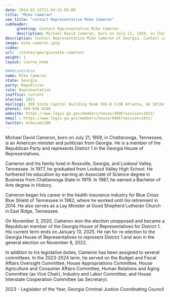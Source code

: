 ```yaml
---
date: 2024-02-15T11:54:12-05:00
title: "Mike Cameron"
seo_title: "contact Representative Mike Cameron"
subheader:
     greeting: Contact Representative Mike Cameron
     description: Michael David Cameron, born on July 21, 1959, in Chattanooga, Tennessee, is an American minister and politician from Georgia. He is a member of the Republican Party and represents District 1 in the Georgia House of Representatives.
description: Contact Representative Mike Cameron of Georgia. Contact information for Mike Cameron includes email address, phone number, and mailing address.
image: mike-cameron.jpeg
video:
url:  /states/georgia/mike-cameron/
weight: 1
layout: course_home

####candidate
name: Mike Cameron
state: Georgia
party: Republican
role: Representative
inoffice: current
elected: 2021
mailing1: 309 State Capitol Building Room 504-B CLOB Atlanta, GA 30334
phone1: 404-656-0188
website: https://www.legis.ga.gov/members/house/4986?session=1031/
email : https://www.legis.ga.gov/members/house/4986?session=1031/
twitter: mikecam1100
---
```


Michael David Cameron, born on July 21, 1959, in Chattanooga, Tennessee, is an American minister and politician from Georgia. He is a member of the Republican Party and represents District 1 in the Georgia House of Representatives.

Cameron and his family lived in Rossville, Georgia, and Lookout Valley, Tennessee. In 1977, he graduated from Lookout Valley High School. He furthered his education by earning an Associate of Science degree in Business from Chattanooga State in 1979. In 1987, he earned a Bachelor of Arts degree in History.

Cameron began his career in the health insurance industry for Blue Cross Blue Shield of Tennessee in 1982, where he worked until his retirement in 2014. He also serves as a Lay Minister at Good Shepherd Lutheran Church in East Ridge, Tennessee.

On November 3, 2020, Cameron won the election unopposed and became a Republican member of the Georgia House of Representatives for District 1. His current term ends on January 13, 2025. He ran for re-election to the Georgia House of Representatives to represent District 1 and won in the general election on November 8, 2022.

In addition to his legislative duties, Cameron has been assigned to several committees. In the 2023-2024 term, he served on the Budget and Fiscal Affairs Oversight Committee, House Appropriations Committee, House Agriculture and Consumer Affairs Committee, Human Relations and Aging Committee (as Vice Chair), Industry and Labor Committee, and House Interstate Cooperation Committee (as Secretary).

2023 - Legislator of the Year, Georgia Criminal Justice Coordinating Council
